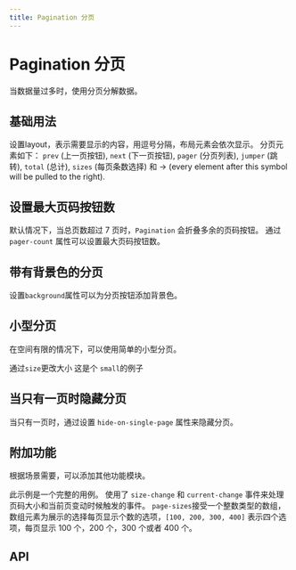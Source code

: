 ```yaml
---
title: Pagination 分页
---
```


# Pagination 分页

当数据量过多时，使用分页分解数据。

## 基础用法

设置layout，表示需要显示的内容，用逗号分隔，布局元素会依次显示。 分页元素如下： `prev` (上一页按钮), `next` (下一页按钮), `pager` (分页列表), `jumper` (跳转), `total` (总计), `sizes` (每页条数选择) 和 -> (every element after this symbol will be pulled to the right).

<demo-preview2 path="./def.vue" />

## 设置最大页码按钮数

默认情况下，当总页数超过 7 页时，`Pagination` 会折叠多余的页码按钮。 通过 `pager-count` 属性可以设置最大页码按钮数。

<demo-preview2 path="./MaximumPagination.vue" />

## 带有背景色的分页

设置`background`属性可以为分页按钮添加背景色。

<demo-preview2 path="./backgroundPagination.vue" />

## 小型分页

在空间有限的情况下，可以使用简单的小型分页。

通过`size`更改大小 这是个 `small`的例子

<demo-preview2 path="./sizePagination.vue" />

## 当只有一页时隐藏分页

当只有一页时，通过设置 `hide-on-single-page` 属性来隐藏分页。

<demo-preview2 path="./hidePagePagination.vue" />

## 附加功能

根据场景需要，可以添加其他功能模块。

此示例是一个完整的用例。 使用了 `size-change` 和 `current-change` 事件来处理页码大小和当前页变动时候触发的事件。 `page-sizes`接受一个整数类型的数组，数组元素为展示的选择每页显示个数的选项，`[100, 200, 300, 400]` 表示四个选项，每页显示 100 个，200 个，300 个或者 400 个。

<demo-preview2 path="./appendPagination.vue" />

## API

<API src="./pagination.json" lang="zh"></API>
